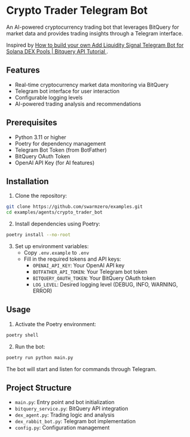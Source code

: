 # Crypto Trader Telegram Bot

An AI-powered cryptocurrency trading bot that leverages BitQuery for market data and provides trading insights through a Telegram interface.

Inspired by [How to build your own Add Liquidity Signal Telegram Bot for Solana DEX Pools | Bitquery API Tutorial
](https://youtu.be/s5GTjKhUmEo?si=DI61viBplqKIYwXG).

## Features

- Real-time cryptocurrency market data monitoring via BitQuery
- Telegram bot interface for user interaction
- Configurable logging levels
- AI-powered trading analysis and recommendations

## Prerequisites

- Python 3.11 or higher
- Poetry for dependency management
- Telegram Bot Token (from BotFather)
- BitQuery OAuth Token
- OpenAI API Key (for AI features)

## Installation

1. Clone the repository:
```bash
git clone https://github.com/swarmzero/examples.git
cd examples/agents/crypto_trader_bot
```

2. Install dependencies using Poetry:
```bash
poetry install --no-root
```

3. Set up environment variables:
   - Copy `.env.example` to `.env`
   - Fill in the required tokens and API keys:
     - `OPENAI_API_KEY`: Your OpenAI API key
     - `BOTFATHER_API_TOKEN`: Your Telegram bot token
     - `BITQUERY_OAUTH_TOKEN`: Your BitQuery OAuth token
     - `LOG_LEVEL`: Desired logging level (DEBUG, INFO, WARNING, ERROR)

## Usage

1. Activate the Poetry environment:
```bash
poetry shell
```

2. Run the bot:
```bash
poetry run python main.py
```

The bot will start and listen for commands through Telegram.

## Project Structure

- `main.py`: Entry point and bot initialization
- `bitquery_service.py`: BitQuery API integration
- `dex_agent.py`: Trading logic and analysis
- `dex_rabbit_bot.py`: Telegram bot implementation
- `config.py`: Configuration management
